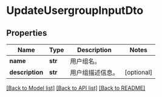 # UpdateUsergroupInputDto

## Properties
Name | Type | Description | Notes
------------ | ------------- | ------------- | -------------
**name** | **str** | 用户组名。 | 
**description** | **str** | 用户组描述信息。 | [optional] 

[[Back to Model list]](../README.md#documentation-for-models) [[Back to API list]](../README.md#documentation-for-api-endpoints) [[Back to README]](../README.md)


